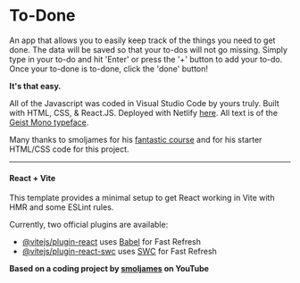 # To-Done

An app that allows you to easily keep track of the things you need to get done. The data will be saved so that your to-dos will not go missing. Simply type in your to-do and hit 'Enter' or press the '+' button to add your to-do. Once your to-done is to-done, click the 'done' button!

**It's that easy.**

All of the Javascript was coded in Visual Studio Code by yours truly. Built with HTML, CSS, & React.JS. Deployed with Netlify [here](https://todonebyzack.netlify.app/). All text is of the [Geist Mono typeface](https://fonts.google.com/specimen/Geist+Mono).

Many thanks to smoljames for his [fantastic course](https://www.youtube.com/watch?v=iKpkVKubvKk&ab_channel=Smoljames) and for his starter HTML/CSS code for this project.

---

#### React + Vite

This template provides a minimal setup to get React working in Vite with HMR and some ESLint rules.

Currently, two official plugins are available:

- [@vitejs/plugin-react](https://github.com/vitejs/vite-plugin-react/blob/main/packages/plugin-react/README.md) uses [Babel](https://babeljs.io/) for Fast Refresh
- [@vitejs/plugin-react-swc](https://github.com/vitejs/vite-plugin-react-swc) uses [SWC](https://swc.rs/) for Fast Refresh


**Based on a coding project by [smoljames](https://www.youtube.com/watch?v=iKpkVKubvKk&ab_channel=Smoljames) on YouTube**